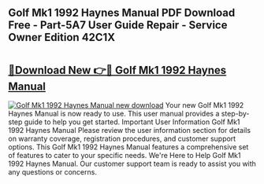 ## Golf Mk1 1992 Haynes Manual PDF Download Free - Part-5A7 User Guide Repair - Service Owner Edition 42C1X

# <h2><a href="http://bc80251.oget.top/?id=Golf+Mk1+1992+Haynes+Manual">🔗Download New 👉🔴 Golf Mk1 1992 Haynes Manual</a></h2>

[![Golf Mk1 1992 Haynes Manual new download](https://i.imgur.com/5g1atiW.png)](http://bc80251.oget.top/?id=Golf+Mk1+1992+Haynes+Manual)
Your new Golf Mk1 1992 Haynes Manual is now ready to use. This user manual provides a step-by-step guide to help you get started. Important User Information Golf Mk1 1992 Haynes Manual Please review the user information section for details on warranty coverage, registration procedures, and customer support options. This Golf Mk1 1992 Haynes Manual features a comprehensive set of features to cater to your specific needs. We're Here to Help Golf Mk1 1992 Haynes Manual. Our customer support team is ready to assist you with any questions or concerns.
